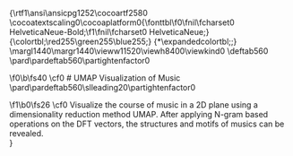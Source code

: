 {\rtf1\ansi\ansicpg1252\cocoartf2580
\cocoatextscaling0\cocoaplatform0{\fonttbl\f0\fnil\fcharset0 HelveticaNeue-Bold;\f1\fnil\fcharset0 HelveticaNeue;}
{\colortbl;\red255\green255\blue255;}
{\*\expandedcolortbl;;}
\margl1440\margr1440\vieww11520\viewh8400\viewkind0
\deftab560
\pard\pardeftab560\partightenfactor0

\f0\b\fs40 \cf0 # UMAP Visualization of Music\
\pard\pardeftab560\slleading20\partightenfactor0

\f1\b0\fs26 \cf0 Visualize the course of music in a 2D plane using a dimensionality reduction method UMAP. After applying N-gram based operations on the DFT vectors, the structures and motifs of musics can be revealed.\
}